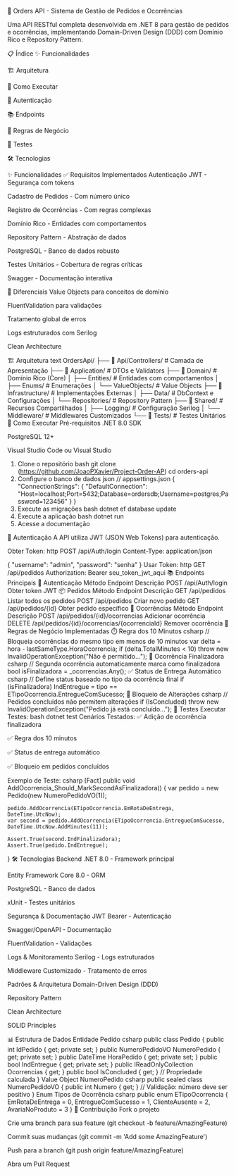 🚀 Orders API - Sistema de Gestão de Pedidos e Ocorrências

Uma API RESTful completa desenvolvida em .NET 8 para gestão de pedidos e ocorrências, implementando Domain-Driven Design (DDD) com Domínio Rico e Repository Pattern.

📋 Índice
✨ Funcionalidades

🏗️ Arquitetura

🚀 Como Executar

🔐 Autenticação

📚 Endpoints

🎯 Regras de Negócio

🧪 Testes

🛠️ Tecnologias

✨ Funcionalidades
✅ Requisitos Implementados
Autenticação JWT - Segurança com tokens

Cadastro de Pedidos - Com número único

Registro de Ocorrências - Com regras complexas

Domínio Rico - Entidades com comportamentos

Repository Pattern - Abstração de dados

PostgreSQL - Banco de dados robusto

Testes Unitários - Cobertura de regras críticas

Swagger - Documentação interativa

🎯 Diferenciais
Value Objects para conceitos de domínio

FluentValidation para validações

Tratamento global de erros

Logs estruturados com Serilog

Clean Architecture

🏗️ Arquitetura
text
OrdersApi/
├── 📂 Api/Controllers/          # Camada de Apresentação
├── 📂 Application/              # DTOs e Validators
├── 📂 Domain/                   # Domínio Rico (Core)
│   ├── Entities/                # Entidades com comportamentos
│   ├── Enums/                   # Enumerações
│   └── ValueObjects/            # Value Objects
├── 📂 Infrastructure/           # Implementações Externas
│   ├── Data/                   # DbContext e Configurações
│   └── Repositories/           # Repository Pattern
├── 📂 Shared/                  # Recursos Compartilhados
│   ├── Logging/               # Configuração Serilog
│   └── Middleware/            # Middlewares Customizados
└── 📂 Tests/                   # Testes Unitários
🚀 Como Executar
Pré-requisitos
.NET 8.0 SDK

PostgreSQL 12+

Visual Studio Code ou Visual Studio

1. Clone o repositório
bash
git clone (https://github.com/JoaoPXavier/Project-Order-AP)
cd orders-api
2. Configure o banco de dados
json
// appsettings.json
{
  "ConnectionStrings": {
    "DefaultConnection": "Host=localhost;Port=5432;Database=ordersdb;Username=postgres;Password=123456"
  }
}
3. Execute as migrações
bash
dotnet ef database update
4. Execute a aplicação
bash
dotnet run
5. Acesse a documentação

🔐 Autenticação
A API utiliza JWT (JSON Web Tokens) para autenticação.

Obter Token:
http
POST /api/Auth/login
Content-Type: application/json

{
  "username": "admin",
  "password": "senha"
}
Usar Token:
http
GET /api/pedidos
Authorization: Bearer seu_token_jwt_aqui
📚 Endpoints Principais
🔐 Autenticação
Método	Endpoint	Descrição
POST	/api/Auth/login	Obter token JWT
📦 Pedidos
Método	Endpoint	Descrição
GET	/api/pedidos	Listar todos os pedidos
POST	/api/pedidos	Criar novo pedido
GET	/api/pedidos/{id}	Obter pedido específico
🚚 Ocorrências
Método	Endpoint	Descrição
POST	/api/pedidos/{id}/ocorrencias	Adicionar ocorrência
DELETE	/api/pedidos/{id}/ocorrencias/{ocorrenciaId}	Remover ocorrência
🎯 Regras de Negócio Implementadas
⏱️ Regra dos 10 Minutos
csharp
// Bloqueia ocorrências do mesmo tipo em menos de 10 minutos
var delta = hora - lastSameType.HoraOcorrencia;
if (delta.TotalMinutes < 10)
    throw new InvalidOperationException("Não é permitido...");
🏁 Ocorrência Finalizadora
csharp
// Segunda ocorrência automaticamente marca como finalizadora
bool isFinalizadora = _ocorrencias.Any();
✅ Status de Entrega Automático
csharp
// Define status baseado no tipo da ocorrência final
if (isFinalizadora)
    IndEntregue = tipo == ETipoOcorrencia.EntregueComSucesso;
🚫 Bloqueio de Alterações
csharp
// Pedidos concluídos não permitem alterações
if (IsConcluded)
    throw new InvalidOperationException("Pedido já está concluído...");
🧪 Testes
Executar Testes:
bash
dotnet test
Cenários Testados:
✅ Adição de ocorrência finalizadora

✅ Regra dos 10 minutos

✅ Status de entrega automático

✅ Bloqueio em pedidos concluídos

Exemplo de Teste:
csharp
[Fact]
public void AddOcorrencia_Should_MarkSecondAsFinalizadora()
{
    var pedido = new Pedido(new NumeroPedidoVO(1));
    
    pedido.AddOcorrencia(ETipoOcorrencia.EmRotaDeEntrega, DateTime.UtcNow);
    var second = pedido.AddOcorrencia(ETipoOcorrencia.EntregueComSucesso, DateTime.UtcNow.AddMinutes(11));
    
    Assert.True(second.IndFinalizadora);
    Assert.True(pedido.IndEntregue);
}
🛠️ Tecnologias
Backend
.NET 8.0 - Framework principal

Entity Framework Core 8.0 - ORM

PostgreSQL - Banco de dados

xUnit - Testes unitários

Segurança & Documentação
JWT Bearer - Autenticação

Swagger/OpenAPI - Documentação

FluentValidation - Validações

Logs & Monitoramento
Serilog - Logs estruturados

Middleware Customizado - Tratamento de erros

Padrões & Arquitetura
Domain-Driven Design (DDD)

Repository Pattern

Clean Architecture

SOLID Principles

📊 Estrutura de Dados
Entidade Pedido
csharp
public class Pedido
{
    public int IdPedido { get; private set; }
    public NumeroPedidoVO NumeroPedido { get; private set; }
    public DateTime HoraPedido { get; private set; }
    public bool IndEntregue { get; private set; }
    public IReadOnlyCollection<Ocorrencia> Ocorrencias { get; }
    public bool IsConcluded { get; } // Propriedade calculada
}
Value Object NumeroPedido
csharp
public sealed class NumeroPedidoVO
{
    public int Numero { get; }
    // Validação: número deve ser positivo
}
Enum Tipos de Ocorrência
csharp
public enum ETipoOcorrencia
{
    EmRotaDeEntrega = 0,
    EntregueComSucesso = 1,
    ClienteAusente = 2,
    AvariaNoProduto = 3
}
🤝 Contribuição
Fork o projeto

Crie uma branch para sua feature (git checkout -b feature/AmazingFeature)

Commit suas mudanças (git commit -m 'Add some AmazingFeature')

Push para a branch (git push origin feature/AmazingFeature)

Abra um Pull Request
